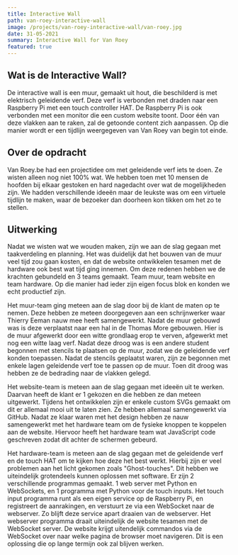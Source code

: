 ```yaml
---
title: Interactive Wall
path: van-roey-interactive-wall
image: /projects/van-roey-interactive-wall/van-roey.jpg
date: 31-05-2021
summary: Interactive Wall for Van Roey
featured: true
---
```

## Wat is de Interactive Wall?

De interactive wall is een muur, gemaakt uit hout, die beschilderd is met elektrisch geleidende verf. Deze verf is verbonden met draden naar een Raspberry Pi met een touch controller HAT. De Raspberry Pi is ook verbonden met een monitor die een custom website toont. Door één van deze vlakken aan te raken, zal de getoonde content zich aanpassen. Op die manier wordt er een tijdlijn weergegeven van Van Roey van begin tot einde.

## Over de opdracht

Van Roey.be had een projectidee om met geleidende verf iets te doen. Ze wisten alleen nog niet 100% wat. We hebben toen met 10 mensen de hoofden bij elkaar gestoken en hard nagedacht over wat de mogelijkheden zijn. We hadden verschillende ideeën maar de leukste was om een virtuele tijdlijn te maken, waar de bezoeker dan doorheen kon tikken om het zo te stellen.

## Uitwerking

Nadat we wisten wat we wouden maken, zijn we aan de slag gegaan met taakverdeling en planning. Het was duidelijk dat het bouwen van de muur veel tijd zou gaan kosten, en dat de website ontwikkelen tesamen met de hardware ook best wat tijd ging innemen. Om deze redenen hebben we de krachten gebundeld en 3 teams gemaakt. Team muur, team website en team hardware. Op die manier had ieder zijn eigen focus blok en konden we echt productief zijn.

Het muur-team ging meteen aan de slag door bij de klant de maten op te nemen. Deze hebben ze meteen doorgegeven aan een schrijnwerker waar Thierry Eeman nauw mee heeft samengewerkt. Nadat de muur gebouwd was is deze verplaatst naar een hal in de Thomas More gebouwen. Hier is de muur afgewerkt door een witte grondlaag erop te verven, afgewerkt met nog een witte laag verf. Nadat deze droog was is een andere student begonnen met stencils te plaatsen op de muur, zodat we de geleidende verf konden toepassen. Nadat de stencils geplaatst waren, zijn ze begonnen met enkele lagen geleidende verf toe te passen op de muur. Toen dit droog was hebben ze de bedrading naar de vlakken gelegd.

Het website-team is meteen aan de slag gegaan met ideeën uit te werken. Daarvan heeft de klant er 1 gekozen en die hebben ze dan meteen uitgewerkt. Tijdens het ontwikkelen zijn er enkele custom SVGs gemaakt om dit er allemaal mooi uit te laten zien. Ze hebben allemaal samengewerkt via GitHub. Nadat ze klaar waren met het design hebben ze nauw samengewerkt met het hardware team om de fysieke knoppen te koppelen aan de website. Hiervoor heeft het hardware team wat JavaScript code geschreven zodat dit achter de schermen gebeurd.

Het hardware-team is meteen aan de slag gegaan met de geleidende verf en de touch HAT om te kijken hoe deze het best werkt. Hierbij zijn er veel problemen aan het licht gekomen zoals "Ghost-touches". Dit hebben we uiteindelijk grotendeels kunnen oplossen met software. Er zijn 2 verschillende programmas gemaakt. 1 web server met Python en WebSockets, en 1 programma met Python voor de touch inputs. Het touch input programma runt als een eigen service op de Raspberry Pi, en registreert de aanrakingen, en verstuurt ze via een WebSocket naar de webserver. Zo blijft deze service apart draaien van de webserver. Het webserver programma draait uiteindelijk de website tesamen met de WebSocket server. De website krijgt uitendelijk commandos via de WebSocket over naar welke pagina de browser moet navigeren. Dit is een oplossing die op lange termijn ook zal blijven werken.
